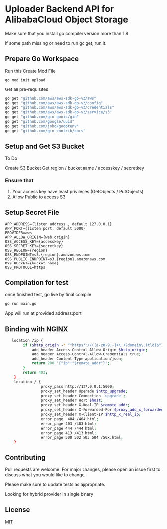 # Uploader Backend API for AlibabaCloud Object Storage

Make sure that you install go compiler version more than 1.8 

If some path missing or need to run go get, run it.

## Prepare Go Workspace
Run this
Create Mod File
```bash
go mod init upload
```
Get all pre-requisites
```bash
go get "github.com/aws/aws-sdk-go-v2/aws"
go get "github.com/aws/aws-sdk-go-v2/config"
go get "github.com/aws/aws-sdk-go-v2/credentials"
go get "github.com/aws/aws-sdk-go-v2/service/s3"
go get "github.com/gin-gonic/gin"
go get "github.com/google/uuid"
go get "github.com/joho/godotenv"
go get "github.com/gin-contrib/cors"
```

## Setup and Get S3 Bucket
To Do

Create S3 Bucket
Get region / bucket name / accesskey / secretkey 

### Ensure that
1. Your access key have least privileges (GetObjects / PutObjects)
2. Allow Public to access S3 

## Setup Secret File
```text
APP_ADDRESS={listen address , default 127.0.0.1}
APP_PORT={listen port, default 5000}
PROVIDER=aws
APP_ALLOW_ORIGIN={web origin}
OSS_ACCESS_KEY={accesskey}
OSS_SECRET_KEY={secretkey}
OSS_REGION={region}
OSS_ENDPOINT=s3.{region}.amazonaws.com
OSS_PUBLIC_ENDPOINT=s3.{region}.amazonaws.com
OSS_BUCKET={bucket name}
OSS_PROTOCOL=https
```


## Compilation for test

once finished test, go live by final compile

```bash
go run main.go
```

App will run at provided address:port


## Binding with NGINX
```bash
   location /ip {
        if ($http_origin ~* "^https?://([a-z0-9.-]+\.)?domain\.(tld)$") {
            add_header Access-Control-Allow-Origin $http_origin;
            add_header Access-Control-Allow-Credentials true;
            add_header Content-Type application/json;
            return 200 '{"ip":"$remote_addr"}';
        }
        return 403;
    }
    location / {
                proxy_pass http://127.0.0.1:5000;
                proxy_set_header Upgrade $http_upgrade;
                proxy_set_header Connection 'upgrade';
                proxy_set_header Host $host;
                proxy_set_header X-Real-IP $remote_addr;
                proxy_set_header X-Forwarded-For $proxy_add_x_forwarded_for;
                proxy_set_header X-Client-IP $http_x_real_ip;
                error_page  404 /404.html;
                error_page 403 /403.html;
                error_page 444 /444.html;
                error_page 413 /413.html;
                error_page 500 502 503 504 /50x.html;
    }
```

## Contributing

Pull requests are welcome. For major changes, please open an issue first
to discuss what you would like to change.

Please make sure to update tests as appropriate.

Looking for hybrid provider in single binary

## License

[MIT](https://choosealicense.com/licenses/mit/)
